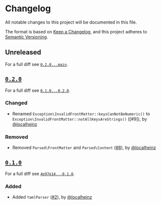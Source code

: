 # Changelog

All notable changes to this project will be documented in this file.

The format is based on [Keep a Changelog](https://keepachangelog.com/en/1.0.0/), and this project adheres to [Semantic Versioning](https://semver.org/spec/v2.0.0.html).

## Unreleased

For a full diff see [`0.2.0...main`][0.2.0...main].

## [`0.2.0`][0.2.0]

For a full diff see [`0.1.0...0.2.0`][0.1.0...0.2.0].

### Changed

* Renamed `Exception\InvalidFrontMatter::keysCanNotBeNumeric()` to `Exception\InvalidFrontMatter::notAllKeysAreStrings()` ([#9]), by [@localheinz]

### Removed

* Removed `Parsed\FrontMatter` and `Parsed\Content` ([#8]), by [@localheinz]

## [`0.1.0`][0.1.0]

For a full diff see [`4e97e14...0.1.0`][4e97e14...0.1.0].

### Added

* Added `YamlParser` ([#2]), by [@localheinz]

[0.1.0]: https://github.com/ergebnis/front-matter/releases/tag/0.1.0
[0.2.0]: https://github.com/ergebnis/front-matter/releases/tag/0.2.0

[4e97e14...0.1.0]: https://github.com/ergebnis/front-matter/compare/4e97e14...0.1.0
[0.1.0...0.2.0]: https://github.com/ergebnis/front-matter/compare/0.1.0...0.2.0
[0.2.0...main]: https://github.com/ergebnis/front-matter/compare/0.2.0...main

[#2]: https://github.com/ergebnis/front-matter/pull/2
[#8]: https://github.com/ergebnis/front-matter/pull/8

[@localheinz]: https://github.com/localheinz

